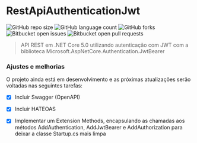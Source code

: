 # RestApiAuthenticationJwt

<!---Esses são exemplos. Veja https://shields.io para outras pessoas ou para personalizar este conjunto de escudos. Você pode querer incluir dependências, status do projeto e informações de licença aqui--->

![GitHub repo size](https://img.shields.io/github/repo-size/ThiagoReisDS/RestApiAuthenticationJwt?style=for-the-badge)
![GitHub language count](https://img.shields.io/github/languages/count/ThiagoReisDS/RestApiAuthenticationJwt?style=for-the-badge)
![GitHub forks](https://img.shields.io/github/forks/ThiagoReisDS/RestApiAuthenticationJwt?style=for-the-badge)
![Bitbucket open issues](https://img.shields.io/bitbucket/issues/ThiagoReisDS/RestApiAuthenticationJwt?style=for-the-badge)
![Bitbucket open pull requests](https://img.shields.io/bitbucket/pr-raw/ThiagoReisDS/RestApiAuthenticationJwt?style=for-the-badge)

<!--<img src="exemplo-image.png" alt="exemplo imagem">-->

> API REST em .NET Core 5.0 utilizando autenticação com JWT com a biblioteca Microsoft.AspNetCore.Authentication.JwtBearer

### Ajustes e melhorias

O projeto ainda está em desenvolvimento e as próximas atualizações serão voltadas nas seguintes tarefas:

- [x] Incluir Swagger (OpenAPI)
- [x] Incluir HATEOAS
- [x] Implementar um Extension Methods, encapsulando as chamadas aos métodos AddAuthentication, AddJwtBearer e AddAuthorization para deixar a classe Startup.cs mais limpa

